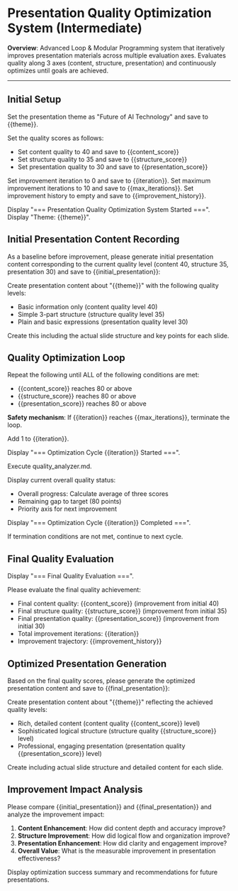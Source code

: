 # Presentation Quality Optimization System (Intermediate)

**Overview**: Advanced Loop & Modular Programming system that iteratively improves presentation materials across multiple evaluation axes. Evaluates quality along 3 axes (content, structure, presentation) and continuously optimizes until goals are achieved.

---

## Initial Setup

Set the presentation theme as "Future of AI Technology" and save to {{theme}}.

Set the quality scores as follows:
- Set content quality to 40 and save to {{content_score}}
- Set structure quality to 35 and save to {{structure_score}}
- Set presentation quality to 30 and save to {{presentation_score}}

Set improvement iteration to 0 and save to {{iteration}}.
Set maximum improvement iterations to 10 and save to {{max_iterations}}.
Set improvement history to empty and save to {{improvement_history}}.

Display "=== Presentation Quality Optimization System Started ===".
Display "Theme: {{theme}}".

## Initial Presentation Content Recording

As a baseline before improvement, please generate initial presentation content corresponding to the current quality level (content 40, structure 35, presentation 30) and save to {{initial_presentation}}:

Create presentation content about "{{theme}}" with the following quality levels:
- Basic information only (content quality level 40)
- Simple 3-part structure (structure quality level 35)
- Plain and basic expressions (presentation quality level 30)

Create this including the actual slide structure and key points for each slide.

## Quality Optimization Loop

Repeat the following until ALL of the following conditions are met:
- {{content_score}} reaches 80 or above
- {{structure_score}} reaches 80 or above  
- {{presentation_score}} reaches 80 or above

**Safety mechanism**: If {{iteration}} reaches {{max_iterations}}, terminate the loop.

Add 1 to {{iteration}}.

Display "=== Optimization Cycle {{iteration}} Started ===".

Execute quality_analyzer.md.

Display current overall quality status:
- Overall progress: Calculate average of three scores
- Remaining gap to target (80 points)
- Priority axis for next improvement

Display "=== Optimization Cycle {{iteration}} Completed ===".

If termination conditions are not met, continue to next cycle.

## Final Quality Evaluation

Display "=== Final Quality Evaluation ===".

Please evaluate the final quality achievement:
- Final content quality: {{content_score}} (improvement from initial 40)
- Final structure quality: {{structure_score}} (improvement from initial 35)  
- Final presentation quality: {{presentation_score}} (improvement from initial 30)
- Total improvement iterations: {{iteration}}
- Improvement trajectory: {{improvement_history}}

## Optimized Presentation Generation

Based on the final quality scores, please generate the optimized presentation content and save to {{final_presentation}}:

Create presentation content about "{{theme}}" reflecting the achieved quality levels:
- Rich, detailed content (content quality {{content_score}} level)
- Sophisticated logical structure (structure quality {{structure_score}} level)
- Professional, engaging presentation (presentation quality {{presentation_score}} level)

Create including actual slide structure and detailed content for each slide.

## Improvement Impact Analysis

Please compare {{initial_presentation}} and {{final_presentation}} and analyze the improvement impact:

1. **Content Enhancement**: How did content depth and accuracy improve?
2. **Structure Improvement**: How did logical flow and organization improve?
3. **Presentation Enhancement**: How did clarity and engagement improve?
4. **Overall Value**: What is the measurable improvement in presentation effectiveness?

Display optimization success summary and recommendations for future presentations.

